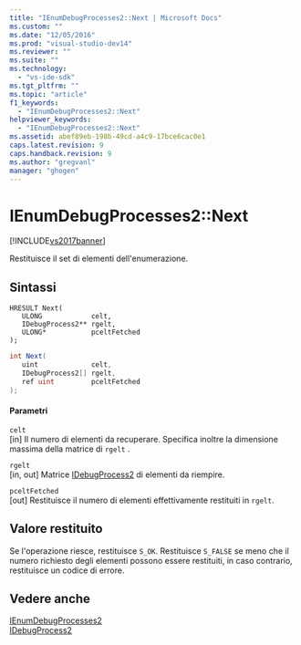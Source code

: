 ```yaml
---
title: "IEnumDebugProcesses2::Next | Microsoft Docs"
ms.custom: ""
ms.date: "12/05/2016"
ms.prod: "visual-studio-dev14"
ms.reviewer: ""
ms.suite: ""
ms.technology: 
  - "vs-ide-sdk"
ms.tgt_pltfrm: ""
ms.topic: "article"
f1_keywords: 
  - "IEnumDebugProcesses2::Next"
helpviewer_keywords: 
  - "IEnumDebugProcesses2::Next"
ms.assetid: abef89eb-198b-49cd-a4c9-17bce6cac0e1
caps.latest.revision: 9
caps.handback.revision: 9
ms.author: "gregvanl"
manager: "ghogen"
---
```

# IEnumDebugProcesses2::Next
[!INCLUDE[vs2017banner](../../../code-quality/includes/vs2017banner.md)]

Restituisce il set di elementi dell'enumerazione.  
  
## Sintassi  
  
```cpp#  
HRESULT Next(  
   ULONG            celt,  
   IDebugProcess2** rgelt,  
   ULONG*           pceltFetched  
);  
```  
  
```c#  
int Next(  
   uint             celt,  
   IDebugProcess2[] rgelt,  
   ref uint         pceltFetched  
);  
```  
  
#### Parametri  
 `celt`  
 \[in\]  Il numero di elementi da recuperare.  Specifica inoltre la dimensione massima della matrice di `rgelt` .  
  
 `rgelt`  
 \[in, out\]  Matrice [IDebugProcess2](../../../extensibility/debugger/reference/idebugprocess2.md) di elementi da riempire.  
  
 `pceltFetched`  
 \[out\]  Restituisce il numero di elementi effettivamente restituiti in `rgelt`.  
  
## Valore restituito  
 Se l'operazione riesce, restituisce `S_OK`.  Restituisce `S_FALSE` se meno che il numero richiesto degli elementi possono essere restituiti, in caso contrario, restituisce un codice di errore.  
  
## Vedere anche  
 [IEnumDebugProcesses2](../../../extensibility/debugger/reference/ienumdebugprocesses2.md)   
 [IDebugProcess2](../../../extensibility/debugger/reference/idebugprocess2.md)